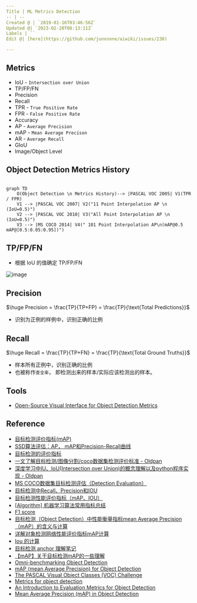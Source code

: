 ```yaml
---
Title | ML Metrics Detection
-- | --
Created @ | `2019-01-16T03:46:56Z`
Updated @| `2023-02-20T08:13:11Z`
Labels | ``
Edit @| [here](https://github.com/junxnone/aiwiki/issues/230)

---
```

## Metrics

- IoU - `Intersection over Union`
- TP/FP/FN
- Precision
- Recall
- TPR - `True Positive Rate`
- FPR - `False Positive Rate`
- Accuracy
- AP - `Average Precision`
- mAP - `Mean Average Precison` 
- AR - `Average Recall`
- GIoU
- Image/Object Level

## Object Detection Metrics History

```mermaid

graph TD
    O(Object Detection \n Metrics History)--> |PASCAL VOC 2005| V1(TPR / FPR)
    V1 --> |PASCAL VOC 2007| V2("11 Point Interpolation AP \n (IoU=0.5)")
    V2 --> |PASCAL VOC 2010| V3("All Point Interpolation AP \n (IoU=0.5)")
    V3 --> |MS COCO 2014| V4(" 101 Point Interpolation AP\n(mAP@0.5 mAP@[0.5:0.05:0.95])")

```

## TP/FP/FN

- 根据 IoU 的值确定 TP/FP/FN

![image](https://user-images.githubusercontent.com/2216970/219997071-4e68af4d-9618-4700-8c51-4bf2fdbb1365.png)

## Precision

$\huge Precision = \frac{TP}{TP+FP} = \frac{TP}{\text{Total Predictions}}$


- 识别为正例的样例中，识别正确的比例


## Recall

$\huge Recall = \frac{TP}{TP+FN} = \frac{TP}{\text{Total Ground Truths}}$

- 样本所有正例中，识别正确的比例
- 也被称作`查全率`， 即检测出来的样本/实际应该检测出的样本。


## Tools

- [Open-Source Visual Interface for Object Detection Metrics](https://github.com/rafaelpadilla/review_object_detection_metrics)

## Reference

- [目标检测评价指标(mAP)](https://www.cnblogs.com/makefile/p/metrics-mAP.html)
- [SSD算法评估：AP， mAP和Precision-Recall曲线](https://blog.csdn.net/xunan003/article/details/79252162)
- [目标检测的评价指标](https://blog.csdn.net/Liven_Zhu/article/details/81316627)
- [一文了解目标检测/图像分割/coco数据集检测评价标准  - Oldpan](https://oldpan.me/archives/understand-coco-metric)
- [深度学习中IU、IoU(Intersection over Union)的概念理解以及python程序实现 - Oldpan](https://oldpan.me/archives/iu-iou-intersection-over-union-python)
- [MS COCO数据集目标检测评估（Detection Evaluation）](https://blog.csdn.net/u014734886/article/details/78831884)
- [目标检测中Recall、Precision和IOU](https://blog.csdn.net/yongjiankuang/article/details/78336860)
- [目标检测性能评价指标（mAP、IOU）](https://blog.csdn.net/qq_40196164/article/details/86301784)
- [[Algorithm] 机器学习算法常用指标总结](https://www.cnblogs.com/maybe2030/p/5375175.html)
- [F1 score](https://en.wikipedia.org/wiki/F1_score)
- [目标检测（Object Detection）中性能衡量指标mean Average Precision（mAP）的含义与计算](https://blog.csdn.net/asasasaababab/article/details/79994920)
- [详解对象检测网络性能评价指标mAP计算](https://cloud.tencent.com/developer/article/1370654)
- [Iou 的计算](https://www.cnblogs.com/q735613050/p/10618558.html)
- [目标检测 anchor 理解笔记](https://www.cnblogs.com/zfcode/p/mu-biao-jian-ce-anchor-li-jie-bi-ji.html)
- [【mAP】关于目标检测mAP的一些理解](https://blog.csdn.net/u014636245/article/details/89236073)
- [Omni-benchmarking Object Detection](https://towardsdatascience.com/omni-benchmarking-object-detection-b390cc4114cd)
- [mAP (mean Average Precision) for Object Detection](https://medium.com/@jonathan_hui/map-mean-average-precision-for-object-detection-45c121a31173)
- [The PASCAL Visual Object Classes (VOC) Challenge](http://homepages.inf.ed.ac.uk/ckiw/postscript/ijcv_voc09.pdf)
- [Metrics for object detection](https://github.com/rafaelpadilla/Object-Detection-Metrics)
- [An Introduction to Evaluation Metrics for Object Detection](https://blog.zenggyu.com/en/post/2018-12-16/an-introduction-to-evaluation-metrics-for-object-detection/)
- [Mean Average Precision (mAP) in Object Detection](https://learnopencv.com/mean-average-precision-map-object-detection-model-evaluation-metric)
